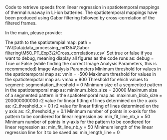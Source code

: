 Code to retrieve speeds from linear regression in
spatiotemporal mappings of thermal runaway in Li-ion batteries.
The spatiotemporal mappings have been produced using Gabor filtering
followed by cross-correlation of the filtered frames. 

In the main, please provide: 

The path to the spatiotempial map: path = 'W:\\Data\\data_processing_mi1354\\Gabor filtering\\M50_PT_Exp3\\2\\Cross_correlations.csv'
Set true or false if you want to debug, meaning diaplay all figures as the code runs as: debug = True or False (while finding the correct Image Analysis Parameters, this is recommended) 
Image Analysis Parameters
Minimum threshold for values in the spatiotemporal map as: vmin = -500
Maximum threshold for values in the spatiotempotal map as: vmax = 900
Threshold for ehich values to segment: segmentation_threshold = 0
Minimum size of a segmented pattern in the spatiotemporal map as: minimum_blob_size = 20000
Maximum size of a segmented pattern in the spatiotemporal map as: maximum_blob_size = 200000000000
r2 value for linear fitting of lines determined on the x axis as: r2_threshold_x = 0.1
r2 value for linear fitting of lines determined on the y axis as: r2_threshold_y = 0.1
Minimum number of points in x-axis for the pattern to be condiered for linear regression as:  min_fit_line_nb_x = 50
Minimum number of points in y-axis for the pattern to be condiered for linear regression as: min_fit_line_nb_y = 50
Minimum length of the linear regression line for it to be saved as: min_length_line = 0

